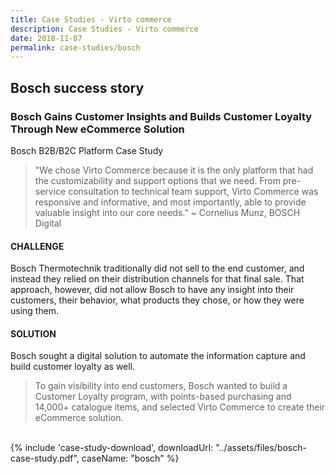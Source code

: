 ```yaml
---
title: Case Studies - Virto commerce
description: Case Studies - Virto commerce
date: 2018-11-07
permalink: case-studies/bosch
---
```

<div class="case-studies" ng-controller="caseStudyController">
    <div class="header bg-proffsmagasinet ">
        <div class="bg-container">
            <div class="inner">
                <h2>Bosch success story</h2>
            </div>
        </div>
    </div>
    <div class="body responsive">
        <div class="col-w">
            <div class="col __col-70">
                <h3>
                    Bosch Gains Customer Insights and Builds Customer Loyalty Through New eCommerce Solution
                </h3>
                <p class="text-gray">Bosch B2B/B2C Platform Case Study</p>
                <blockquote>
                    "We chose Virto Commerce because it is the only platform that had the customizability and support options that we need.
                    From pre-service consultation to technical team support, Virto Commerce was responsive and informative, and most importantly, able to provide valuable insight into our core needs."
                    ~ Cornelius Munz, BOSCH Digital
                </blockquote>
                <h4>CHALLENGE</h4>
                <p>
                    Bosch Thermotechnik traditionally did not sell to the end customer, and instead they relied on their distribution channels for that final sale. That approach, however, did not allow Bosch to have any insight into their customers, their behavior, what products they chose, or how they were using them.
                </p>
                <h4>SOLUTION</h4>
                <p>Bosch sought a digital solution to automate the information capture and build customer loyalty as well.</p>
                <blockquote>
                    To gain visibility into end customers, Bosch wanted to build a Customer Loyalty program, with points-based purchasing and 14,000+ catalogue items, and selected Virto Commerce to create their eCommerce solution.
                </blockquote>
                <br />
            </div>
            <div class="col __col-30">
                {% include 'case-study-download', downloadUrl: "../assets/files/bosch-case-study.pdf", caseName: "bosch" %}
            </div>
        </div>
    </div>
</div>